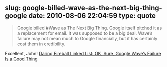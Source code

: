slug: google-billed-wave-as-the-next-big-thing-google
date: 2010-08-06 22:04:59
type: quote
---

> Google billed #Wave as The Next Big Thing. Google itself pitched it as a replacement for email. It was supposed to be a big deal. Wave’s failure may not mean much to Google financially, but it has certainly cost them in credibility.

Excellent, John! [Daring Fireball Linked List: OK, Sure, Google Wave’s Failure Is a Good Thing](http://daringfireball.net/linked/2010/08/06/google-wave-failure)
